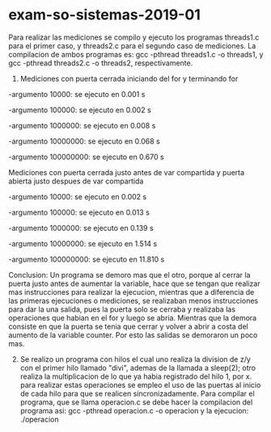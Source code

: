 # exam-so-sistemas-2019-01

Para realizar las mediciones se compilo y ejecuto los programas threads1.c para el primer caso, y threads2.c para el segundo caso de mediciones. La compilacion de ambos programas es: gcc -pthread threads1.c -o threads1, y gcc -pthread threads2.c -o threads2, respectivamente.

1. Mediciones con puerta cerrada iniciando del for y terminando for 

-argumento 10000: se ejecuto en 0.001 s

-argumento 100000: se ejecuto en 0.002 s

-argumento 1000000: se ejecuto en 0.008 s

-argumento 10000000: se ejecuto en 0.068 s

-argumento 100000000: se ejecuto en 0.670 s

Mediciones con puerta cerrada justo antes de var compartida y puerta abierta justo despues de var compartida

-argumento 10000: se ejecuto en 0.002 s

-argumento 100000: se ejecuto en 0.013 s

-argumento 1000000: se ejecuto en 0.139 s

-argumento 10000000: se ejecuto en 1.514 s

-argumento 100000000: se ejecuto en 11.810 s

Conclusion: Un programa se demoro mas que el otro, porque al cerrar la puerta justo antes de aumentar la variable, hace que se tengan que realizar mas instrucciones para realizar la ejecucion, mientras que a diferencia de las primeras ejecuciones o mediciones, se realizaban menos instrucciones para dar la una salida, pues la puerta solo se cerraba y realizaba las operaciones que habian en el for y luego se abria. Mientras que la demora consiste en que la puerta se tenia que cerrar y volver a abrir a costa del aumento de la variable counter. Por esto las salidas se demoraron un poco mas.

2. Se realizo un programa con hilos el cual uno realiza la division de z/y con el primer hilo llamado "divi", ademas de la llamada a sleep(2); otro realiza la multiplicacion de lo que ya habia registrado del hilo 1, por x. para realizar estas operaciones se empleo el uso de las puertas al inicio de cada hilo para que se realicen sincronizadamente. 
Para compilar el programa, que se llama operacion.c se debe hacer la compilacion del programa asi: gcc -pthread operacion.c -o operacion y la ejecucion: ./operacion
